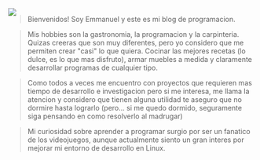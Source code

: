 <span style="float:left; padding-right:10px;"> 
<img src="/images/itsme.jpg">
</span>

>Bienvenidos! Soy Emmanuel y este es mi blog de programacion.

>Mis hobbies son la gastronomia, la programacion y la carpinteria. Quizas creeras que son muy diferentes, 
>pero yo considero que me permiten crear "casi" lo que quiera. Cocinar las mejores recetas (lo dulce,
>es lo que mas disfruto), armar muebles a medida y claramente desarrollar programas de cualquier tipo.

>Como todos a veces me encuentro con proyectos que requieren mas tiempo de desarrollo e investigacion
>pero si me interesa, me llama la atencion y considero que tienen alguna utilidad te aseguro que 
>no dormire hasta lograrlo (pero... si me quedo dormido, seguramente siga pensando en como
>resolverlo al madrugar)

>Mi curiosidad sobre aprender a programar surgio por ser un fanatico de los videojuegos, aunque actualmente 
>siento un gran interes por mejorar mi entorno de desarrollo en Linux.


<span style="float:none;"></span>

